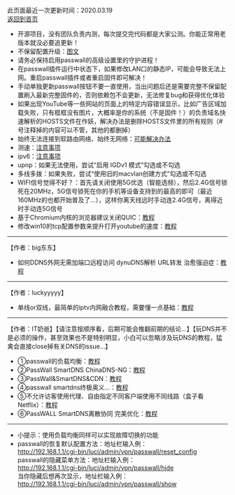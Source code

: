 此页面最近一次更新时间：2020.03.19                 
[返回到首页](https://passwallopenwrt.github.io/website/)          

* 开源项目，没有团队负责内测，每次提交完代码都是大家公测。你能正常用老版本就没必要追更新！
* 不保留配置升级：[图文](./upgrade.md)                 
* 请务必保持启用passwall的高级设置里的守护进程！      
* 在passwall插件运行中状态下，如果修改LAN口的静态IP，可能会导致无法上网。重启passwall插件或者重启固件即可解决！         
* 手动单独更新passwall按钮不要一直使用，当出问题后还是需要完整不保留配置刷入最新完整固件的，否则依赖包不会更新，无法修复bug和获得优化体验      
* 如果出现YouTube等一些网站的页面上的特定内容错误显示，比如广告区域加载失败，只有框框没有图片，大概率是你的系统（不是固件！）的负责域名快速解析的HOSTS文件在作妖，解决办法是删除HOSTS文件里的所有规则（# 号注释掉的内容可以不管，其他的都删掉）    
* 始终无法连接到软路由网络、始终无网络：[可能解决办法](./winproxy.md)               
* 测速：[注意事项](./speed.md)        
* ipv6：[注意事项](./ipv6.md)         
* upnp：如果无法使用，尝试“启用 IGDv1 模式”勾选或不勾选           
* 多线多拨：如果失败，尝试“使用旧的macvlan创建方式”勾选或不勾选            
* WIFI信号觉得不好？：首先请关闭使用5G优选（智能选频），然后2.4G信号锁死在20MHz，5G信号锁死在你的手机等设备支持到的最高的即可（最近160MHz的也都开始普及了...），这样你离天线远时手动连2.4G信号，离得近时手动连5G信号                  
* 基于Chromium内核的浏览器建议关闭QUIC：[教程](https://www.echoteen.com/turnoff-quic.html)               
* 修改win10的tcp配置参数来提升打开youtube的速度：[教程](https://bincode.cc/ssr-win10-tcp-youtube-speed/)           

------------------------------------------------------------------------------------------------------------
【作者：big东东】           
* 如何DDNS外网无需加端口远程访问 dynuDNS解析 URL转发 治愈强迫症：[教程](https://youtu.be/c4HSZzTM7G0)             

------------------------------------------------------------------------------------------------------------
【作者：luckyyyyy】     
* 单线or双线，最简单的iptv内网融合教程，需要懂一点基础：[教程](https://github.com/luckyyyyy/blog/issues/44)         

------------------------------------------------------------------------------------------------------------    
【作者：IT奶爸】【请注意按顺序看，后期可能会推翻前期的结论...】【玩DNS并不是必须的操作，甚至效果也不是特别明显，小白可以忽略涉及玩DNS的教程，猛禽会直接close掉有关DNS的issue...】                    
* ①passwall的负载均衡：[教程](https://youtu.be/TRdOfTykgRw)             
* ②PassWall SmartDNS ChinaDNS-NG：[教程](https://youtu.be/vqAeeLbqvOs)             
* ③PassWall&SmartDNS&CDN：[教程](https://youtu.be/nGNoG1rV6pw)             
* ④passwall smartdns终极奥义...：[教程](https://youtu.be/rfotrfMJ9QM)              
* ⑤不允许访客使用代理、自由指定不同客户端使用不同线路（盒子看Netflix）：[教程](https://youtu.be/qkga9DN5H08)        
* ⑥PassWALL SmartDNS离散协同 完美优化：[教程](https://youtu.be/GIhD31EpMwU)                   

-------------------------------------------------------------------------------------------------------------
* 小提示：使用负载均衡同样可以实现故障切换的功能          
* passwall的恢复默认配置方法：地址栏输入例：                      
  http://192.168.1.1/cgi-bin/luci/admin/vpn/passwall/reset_config        
  passwall的隐藏菜单方法：地址栏输入例：                 
  http://192.168.1.1/cgi-bin/luci/admin/vpn/passwall/hide                            
  当你隐藏后想再次显示，地址栏输入例：                  
  http://192.168.1.1/cgi-bin/luci/admin/vpn/passwall/show                 
  
     


